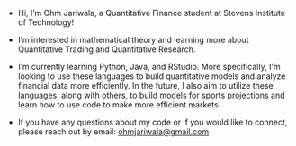 - Hi, I’m Ohm Jariwala, a Quantitative Finance student at Stevens Institute of Technology!

- I’m interested in mathematical theory and learning more about Quantitative Trading and Quantitative Research.
  
- I’m currently learning Python, Java, and RStudio. More specifically, I'm looking to use these languages to build quantitative models and analyze financial data more efficiently. In the future, I also aim to utilize these languages, along with others, to build models for sports projections and learn how to use code to make more efficient markets
  
- If you have any questions about my code or if you would like to connect, please reach out by email: ohmjariwala@gmail.com 
